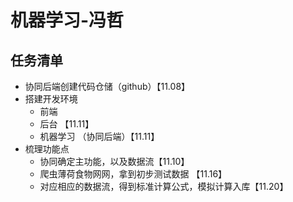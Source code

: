 # 机器学习-冯哲

## 任务清单

- 协同后端创建代码仓储（github）【11.08】
- 搭建开发环境 
  - 前端 
  - 后台 【11.11】
  - 机器学习 （协同后端）【11.11】
- 梳理功能点
  - 协同确定主功能，以及数据流【11.10】
  - 爬虫薄荷食物网网，拿到初步测试数据 【11.16】
  - 对应相应的数据流，得到标准计算公式，模拟计算入库【11.20】

